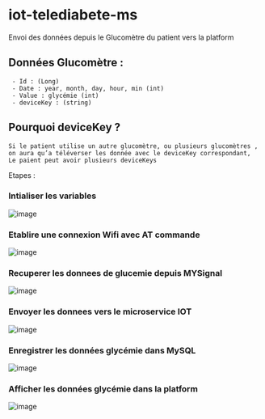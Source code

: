 # iot-telediabete-ms

Envoi des données depuis le Glucomètre du patient vers la platform

## Données Glucomètre :
     - Id : (Long)
     - Date : year, month, day, hour, min (int)
     - Value : glycémie (int)
     - deviceKey : (string)

## Pourquoi deviceKey ?
	Si le patient utilise un autre glucomètre, ou plusieurs glucomètres , on aura qu’a téléverser les donnée avec le deviceKey correspondant, 
	Le paient peut avoir plusieurs deviceKeys
  
  
Etapes : 
### Intialiser les variables
![image](https://user-images.githubusercontent.com/52804863/134324951-4d3a34e3-9bd8-44b9-9dd1-592bb40fb6da.png)

### Etablire une connexion Wifi avec AT commande
![image](https://user-images.githubusercontent.com/52804863/134324981-11d2ca24-80b4-495e-96e4-ad7b9503cd56.png)

### Recuperer les donnees de glucemie depuis MYSignal
![image](https://user-images.githubusercontent.com/52804863/134324995-d4599ccf-df9e-4c43-b616-0bb7c9b9fc3a.png)

### Envoyer les donnees vers le microservice IOT
![image](https://user-images.githubusercontent.com/52804863/134325021-d4d77b01-f91b-4c62-99cd-c447b8854ec2.png)

### Enregistrer les données glycémie dans MySQL
![image](https://user-images.githubusercontent.com/52804863/134325064-9332654f-c8a4-4348-a9e7-a5a70353370d.png)


### Afficher les données glycémie dans la platform
![image](https://user-images.githubusercontent.com/52804863/134325041-e5c6ab65-e99f-42f4-a0f0-6207010d2b4c.png)











